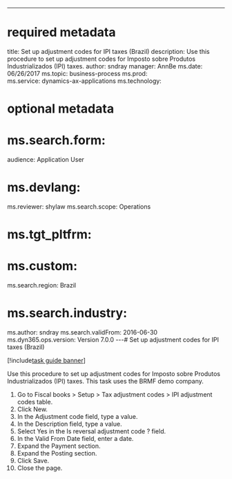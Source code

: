 --- 
# required metadata 
 
title: Set up adjustment codes for IPI taxes (Brazil)
description: Use this procedure to set up adjustment codes for Imposto sobre Produtos Industrializados (IPI) taxes. 
author: sndray
manager: AnnBe 
ms.date: 06/26/2017
ms.topic: business-process 
ms.prod:  
ms.service: dynamics-ax-applications 
ms.technology:  
 
# optional metadata 
 
# ms.search.form:   
audience: Application User 
# ms.devlang:  
ms.reviewer: shylaw
ms.search.scope: Operations 
# ms.tgt_pltfrm:  
# ms.custom:  
ms.search.region: Brazil
# ms.search.industry: 
ms.author: sndray
ms.search.validFrom: 2016-06-30 
ms.dyn365.ops.version: Version 7.0.0 
---# Set up adjustment codes for IPI taxes (Brazil)

[!include[task guide banner](../../includes/task-guide-banner.md)]

Use this procedure to set up adjustment codes for Imposto sobre Produtos Industrializados (IPI) taxes. This task uses the BRMF demo company.

1. Go to Fiscal books > Setup > Tax adjustment codes > IPI adjustment codes table.
2. Click New.
3. In the Adjustment code field, type a value.
4. In the Description field, type a value.
5. Select Yes in the Is reversal adjustment code ? field.
6. In the Valid From Date field, enter a date.
7. Expand the Payment section.
8. Expand the Posting section.
9. Click Save.
10. Close the page.

